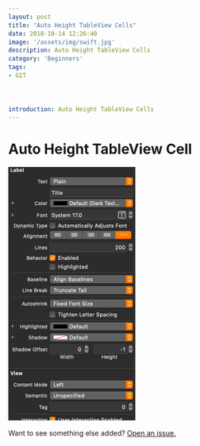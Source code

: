 ```yaml
---
layout: post
title: "Auto Height TableView Cells"
date: 2018-10-14 12:26:40
image: '/assets/img/swift.jpg'
description: Auto Height TableView Cells
category: 'Beginners'
tags:
- GIT



introduction: Auto Height TableView Cells
---
```


# Auto Height TableView Cell

![PlaceIt](/assets/img/Auto_height_cells.png)

Want to see something else added? <a href="https://yugn27.github.io/contact/">Open an issue.</a>

